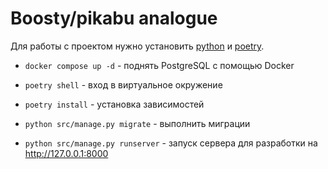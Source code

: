 # Boosty/pikabu analogue

Для работы с проектом нужно установить [python](http://python.org) и 
[poetry](https://python-poetry.org/). 

- `docker compose up -d` - поднять PostgreSQL с помощью Docker

- `poetry shell` - вход в виртуальное окружение

- `poetry install` - установка зависимостей

- `python src/manage.py migrate` - выполнить миграции

- `python src/manage.py runserver` - запуск сервера для разработки на http://127.0.0.1:8000
